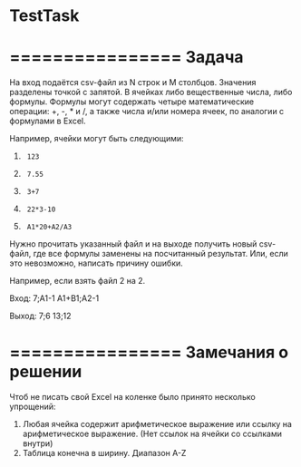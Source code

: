 # TestTask
================
Задача 
================
На вход подаётся csv-файл из N строк и M столбцов. Значения разделены точкой с запятой.
В ячейках либо вещественные числа, либо формулы.
Формулы могут содержать четыре математические операции: +, -, * и /, а также числа и/или номера ячеек, по аналогии с формулами в Excel.

Например, ячейки могут быть следующими:
1)      123
2)      7.55
3)      3+7
4)      22*3-10
5)      А1*20+А2/А3

Нужно прочитать указанный файл и на выходе получить новый csv-файл, где все формулы заменены на посчитанный результат.
Или, если это невозможно, написать причину ошибки.

Например, если взять файл 2 на 2.

Вход:
7;A1-1
A1+B1;A2-1

Выход:
7;6
13;12

================
Замечания о решении
================
Чтоб не писать свой Excel на коленке было принято несколько упрощений:
1. Любая ячейка содержит арифметическое выражение или ссылку на арифметическое выражение. 
(Нет ссылок на ячейки со ссылками внутри)
2. Таблица конечна в ширину. Диапазон A-Z
